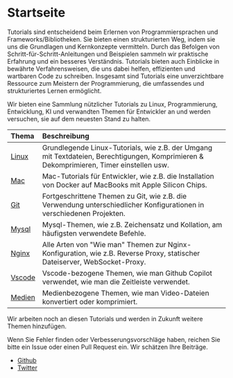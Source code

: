 # Startseite

Tutorials sind entscheidend beim Erlernen von Programmiersprachen und Frameworks/Bibliotheken. Sie bieten einen strukturierten Weg, indem sie uns die Grundlagen und Kernkonzepte vermitteln. Durch das Befolgen von Schritt-für-Schritt-Anleitungen und Beispielen sammeln wir praktische Erfahrung und ein besseres Verständnis. Tutorials bieten auch Einblicke in bewährte Verfahrensweisen, die uns dabei helfen, effizienten und wartbaren Code zu schreiben. Insgesamt sind Tutorials eine unverzichtbare Ressource zum Meistern der Programmierung, die umfassendes und strukturiertes Lernen ermöglicht.

Wir bieten eine Sammlung nützlicher Tutorials zu Linux, Programmierung, Entwicklung, KI und verwandten Themen für Entwickler an und werden versuchen, sie auf dem neuesten Stand zu halten.

| Thema | Beschreibung |
| :--- | :--- |
| [Linux](linux/) | Grundlegende Linux-Tutorials, wie z.B. der Umgang mit Textdateien, Berechtigungen, Komprimieren & Dekomprimieren, Timer einstellen usw. |
| [Mac](mac/how-to-use-docker-on-m1-mac.html) | Mac-Tutorials für Entwickler, wie z.B. die Installation von Docker auf MacBooks mit Apple Silicon Chips. |
| [Git](git/git-using-different-config-in-different-projects.html) | Fortgeschrittene Themen zu Git, wie z.B. die Verwendung unterschiedlicher Konfigurationen in verschiedenen Projekten. |
| [Mysql](mysql/most-used-sql-commands.html) | Mysql-Themen, wie z.B. Zeichensatz und Kollation, am häufigsten verwendete Befehle. |
| [Nginx](nginx/nginx-https-config.html) | Alle Arten von "Wie man" Themen zur Nginx-Konfiguration, wie z.B. Reverse Proxy, statischer Dateiserver, WebSocket-Proxy. |
| [Vscode](vscode/copilot-usage-and-shortcut.html) | Vscode-bezogene Themen, wie man Github Copilot verwendet, wie man die Zeitleiste verwendet. |
| [Medien](media/convert-compress-video-via-ffmpeg.html) | Medienbezogene Themen, wie man Video-Dateien konvertiert oder komprimiert. |

Wir arbeiten noch an diesen Tutorials und werden in Zukunft weitere Themen hinzufügen.

Wenn Sie Fehler finden oder Verbesserungsvorschläge haben, reichen Sie bitte ein Issue oder einen Pull Request ein. Wir schätzen Ihre Beiträge.

- [Github](https://github.com/tinkink-net/tutorials)
- [Twitter](https://twitter.com/tinkink_net)
